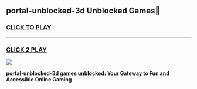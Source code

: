 
## portal-unblocked-3d Unblocked Games👋
<h3>
<a href="https://news.freeplayer.one?title=portal-unblocked-3d&ref=16F">CLICK TO PLAY</a></h3>
<hr>

<h3>
<a href="https://news.freeplayer.one?title=portal-unblocked-3d&ref=16F">CLICK 2 PLAY</a>
  
</h3>

<a href="https://news.freeplayer.one?title=portal-unblocked-3d&ref=16F/"><img src="https://clearcache.store/games.png"></a>


**portal-unblocked-3d games unblocked: Your Gateway to Fun and Accessible Online Gaming**

